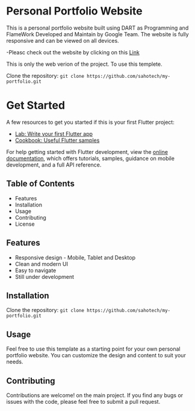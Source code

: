 # Personal Portfolio Website

This is a personal portfolio website built using  DART as Programming and FlameWork Developed and Maintain by Google Team. The website is fully responsive and can be viewed on all devices.

-Pleasc check out the website by clicking on this [Link](https://sahotech.github.io/)

This is only the web verion  of the project. To use this templete.

Clone the repository: `git clone https://github.com/sahotech/my-portfolio.git`



# Get Started

A few resources to get you started if this is your first Flutter project:

- [Lab: Write your first Flutter app](https://docs.flutter.dev/get-started/codelab)
- [Cookbook: Useful Flutter samples](https://docs.flutter.dev/cookbook)

For help getting started with Flutter development, view the
[online documentation](https://docs.flutter.dev/), which offers tutorials,
samples, guidance on mobile development, and a full API reference.


## Table of Contents

- Features
- Installation
- Usage
- Contributing
- License

## Features

- Responsive design - Mobile, Tablet and Desktop
- Clean and modern UI
- Easy to navigate
- Still under development

## Installation

 Clone the repository: `git clone https://github.com/sahotech/my-portfolio.git`



## Usage

Feel free to use this template as a starting point for your own personal portfolio website. You can customize the design and content to suit your needs.

## Contributing

Contributions are welcome! on the main project. If you find any bugs or issues with the code, please feel free to submit a pull request. 
